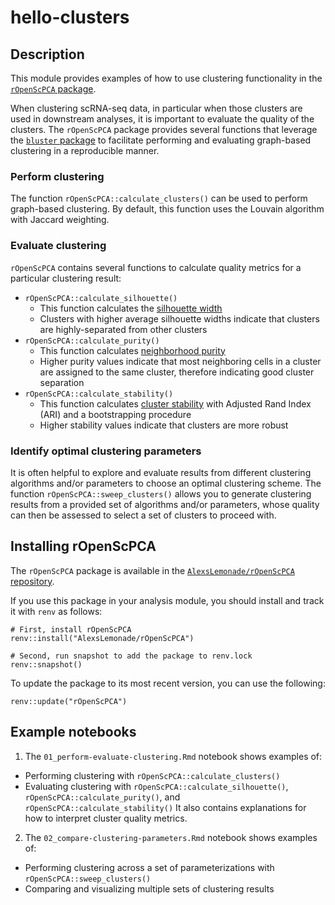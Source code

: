 # hello-clusters

## Description

This module provides examples of how to use clustering functionality in the [`rOpenScPCA` package](https://github.com/AlexsLemonade/rOpenScPCA/).

When clustering scRNA-seq data, in particular when those clusters are used in downstream analyses, it is important to evaluate the quality of the clusters.
The `rOpenScPCA` package provides several functions that leverage the [`bluster` package](https://bioconductor.org/packages/release/bioc/html/bluster.html) to facilitate performing and evaluating graph-based clustering in a reproducible manner.

### Perform clustering

The function `rOpenScPCA::calculate_clusters()` can be used to perform graph-based clustering.
By default, this function uses the Louvain algorithm with Jaccard weighting.


### Evaluate clustering

`rOpenScPCA` contains several functions to calculate quality metrics for a particular clustering result:

- `rOpenScPCA::calculate_silhouette()`
  - This function calculates the [silhouette width](https://bioconductor.org/books/3.19/OSCA.advanced/clustering-redux.html#silhouette-width)
  - Clusters with higher average silhouette widths indicate that clusters are highly-separated from other clusters
- `rOpenScPCA::calculate_purity()`
  - This function calculates [neighborhood purity](https://bioconductor.org/books/3.19/OSCA.advanced/clustering-redux.html#cluster-purity)
  - Higher purity values indicate that most neighboring cells in a cluster are assigned to the same cluster, therefore indicating good cluster separation
- `rOpenScPCA::calculate_stability()`
  - This function calculates [cluster stability](https://bioconductor.org/books/3.19/OSCA.advanced/clustering-redux.html#cluster-bootstrapping) with Adjusted Rand Index (ARI) and a bootstrapping procedure
  - Higher stability values indicate that clusters are more robust

### Identify optimal clustering parameters

It is often helpful to explore and evaluate results from different clustering algorithms and/or parameters to choose an optimal clustering scheme.
The function `rOpenScPCA::sweep_clusters()` allows you to generate clustering results from a provided set of algorithms and/or parameters, whose quality can then be assessed to select a set of clusters to proceed with.


## Installing rOpenScPCA

The `rOpenScPCA` package is available in the [`AlexsLemonade/rOpenScPCA` repository](https://github.com/AlexsLemonade/rOpenScPCA/).

If you use this package in your analysis module, you should install and track it with `renv` as follows:

```
# First, install rOpenScPCA
renv::install("AlexsLemonade/rOpenScPCA")

# Second, run snapshot to add the package to renv.lock
renv::snapshot()
```

To update the package to its most recent version, you can use the following:

```
renv::update("rOpenScPCA")
```

## Example notebooks

1. The `01_perform-evaluate-clustering.Rmd` notebook shows examples of:
  - Performing clustering with `rOpenScPCA::calculate_clusters()`
  - Evaluating clustering with `rOpenScPCA::calculate_silhouette()`, `rOpenScPCA::calculate_purity()`, and `rOpenScPCA::calculate_stability()`
It also contains explanations for how to interpret cluster quality metrics.

2. The `02_compare-clustering-parameters.Rmd` notebook shows examples of:
  - Performing clustering across a set of parameterizations with `rOpenScPCA::sweep_clusters()`
  - Comparing and visualizing multiple sets of clustering results
